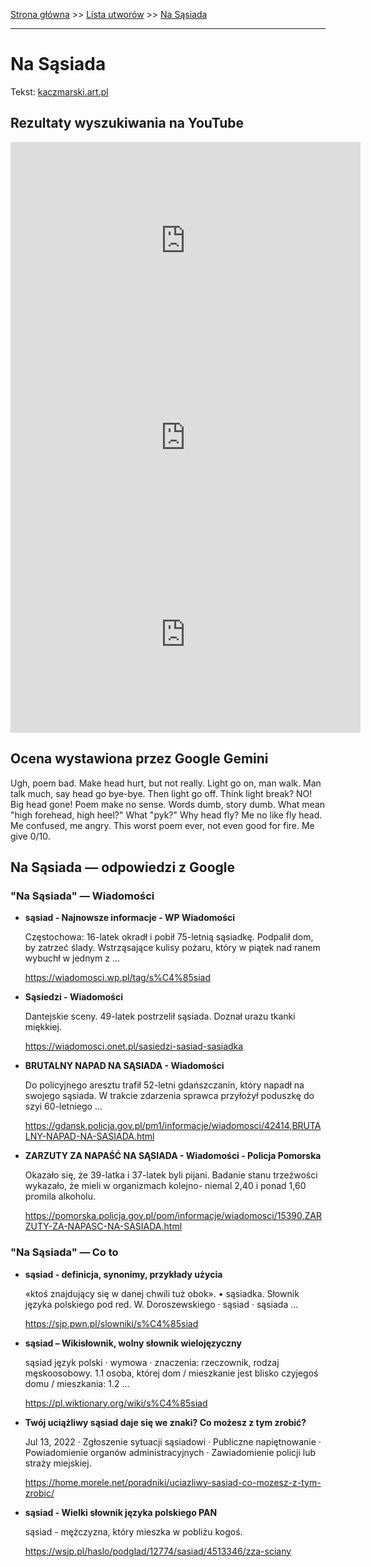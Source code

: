 [Strona główna](../index.md) >> [Lista utworów](../list.md) >> [Na Sąsiada](325.md)

---

# Na Sąsiada

Tekst: [kaczmarski.art.pl](https://www.kaczmarski.art.pl/tworczosc/wiersze/na-sasiada/)

## Rezultaty wyszukiwania na YouTube

<iframe width="560" height="315" src="https://www.youtube.com/embed/atio51Azl3E?si=IdontcarewhotheIRSsendsImnotpayingtaxes" title="YouTube video player" frameborder="0" allow="accelerometer; autoplay; clipboard-write; encrypted-media; gyroscope; picture-in-picture; web-share" referrerpolicy="strict-origin-when-cross-origin" allowfullscreen></iframe>

<iframe width="560" height="315" src="https://www.youtube.com/embed/VtsMVI8Fles?si=IdontcarewhotheIRSsendsImnotpayingtaxes" title="YouTube video player" frameborder="0" allow="accelerometer; autoplay; clipboard-write; encrypted-media; gyroscope; picture-in-picture; web-share" referrerpolicy="strict-origin-when-cross-origin" allowfullscreen></iframe>

<iframe width="560" height="315" src="https://www.youtube.com/embed/2uor6b-oHZo?si=IdontcarewhotheIRSsendsImnotpayingtaxes" title="YouTube video player" frameborder="0" allow="accelerometer; autoplay; clipboard-write; encrypted-media; gyroscope; picture-in-picture; web-share" referrerpolicy="strict-origin-when-cross-origin" allowfullscreen></iframe>

## Ocena wystawiona przez Google Gemini

Ugh, poem bad. Make head hurt, but not really. Light go on, man walk. Man talk much, say head go bye-bye. Then light go off. Think light break? NO! Big head gone! Poem make no sense. Words dumb, story dumb. What mean "high forehead, high heel?" What "pyk?" Why head fly? Me no like fly head. Me confused, me angry. This worst poem ever, not even good for fire. Me give 0/10.


## Na Sąsiada — odpowiedzi z Google

### "Na Sąsiada" — Wiadomości

- **sąsiad - Najnowsze informacje - WP Wiadomości**

    Częstochowa: 16-latek okradł i pobił 75-letnią sąsiadkę. Podpalił dom, by zatrzeć ślady. Wstrząsające kulisy pożaru, który w piątek nad ranem wybuchł w jednym z ... 

   <https://wiadomosci.wp.pl/tag/s%C4%85siad>
- **Sąsiedzi - Wiadomości**

    Dantejskie sceny. 49-latek postrzelił sąsiada. Doznał urazu tkanki miękkiej. 

   <https://wiadomosci.onet.pl/sasiedzi-sasiad-sasiadka>
- **BRUTALNY NAPAD NA SĄSIADA - Wiadomości**

    Do policyjnego aresztu trafił 52-letni gdańszczanin, który napadł na swojego sąsiada. W trakcie zdarzenia sprawca przyłożył poduszkę do szyi 60-letniego ... 

   <https://gdansk.policja.gov.pl/pm1/informacje/wiadomosci/42414,BRUTALNY-NAPAD-NA-SASIADA.html>
- **ZARZUTY ZA NAPAŚĆ NA SĄSIADA - Wiadomości - Policja Pomorska**

    Okazało się, że 39-latka i 37-latek byli pijani. Badanie stanu trzeźwości wykazało, że mieli w organizmach kolejno- niemal 2,40 i ponad 1,60 promila alkoholu. 

   <https://pomorska.policja.gov.pl/pom/informacje/wiadomosci/15390,ZARZUTY-ZA-NAPASC-NA-SASIADA.html>

### "Na Sąsiada" — Co to

- **sąsiad - definicja, synonimy, przykłady użycia**

    «ktoś znajdujący się w danej chwili tuż obok». • sąsiadka. Słownik języka polskiego pod red. W. Doroszewskiego · sąsiad · sąsiada ... 

   <https://sjp.pwn.pl/slowniki/s%C4%85siad>
- **sąsiad – Wikisłownik, wolny słownik wielojęzyczny**

    sąsiad język polski  · wymowa · znaczenia: rzeczownik, rodzaj męskoosobowy. 1.1 osoba, której dom / mieszkanie jest blisko czyjegoś domu / mieszkania: 1.2 ... 

   <https://pl.wiktionary.org/wiki/s%C4%85siad>
- **Twój uciążliwy sąsiad daje się we znaki? Co możesz z tym zrobić?**

    Jul 13, 2022  ·  Zgłoszenie sytuacji sąsiadowi · Publiczne napiętnowanie · Powiadomienie organów administracyjnych · Zawiadomienie policji lub straży miejskiej. 

   <https://home.morele.net/poradniki/uciazliwy-sasiad-co-mozesz-z-tym-zrobic/>
- **sąsiad - Wielki słownik języka polskiego PAN**

    sąsiad - mężczyzna, który mieszka w pobliżu kogoś. 

   <https://wsjp.pl/haslo/podglad/12774/sasiad/4513346/zza-sciany>

